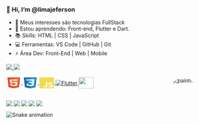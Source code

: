 ### 👋 Hi, I’m @limajeferson
- 👀 Meus interesses são tecnologias FullStack
- 🌱 Estou aprendendo: Front-end, Flutter e Dart.
- 📚 Skills: HTML | CSS | JavaScript
- 💻 Ferramentas: VS Code | GitHub | Git
- ⚡ Área Dev: Front-End | Web | Mobile

<!--
limajeferson/limajeferson is a ✨ special ✨ repository because its `README.md` (this file) appears on your GitHub profile.
You can click the Preview link to take a look at your changes.
-->

<!-- Design do perfil copiado de Marcela Guedes -->

<span>
    <a href="https://github.com/limajeferson">
    <img height="150em" src="https://github-readme-stats.vercel.app/api?username=limajeferson&count_private=true&show_icons=true&theme=midnight-purple&hide=prs,contribs"/>
    <img height="150em" src="https://github-readme-stats.vercel.app/api/top-langs/?username=limajeferson&layout=compact&langs_count=7&theme=midnight-purple"/>
</span>

<!-- Sessão de atributos -->

<div style="display: inline_block"><br>
    <img align="center" alt="HTML" height="30" width="40" src="https://raw.githubusercontent.com/devicons/devicon/master/icons/html5/html5-original.svg">
    <img align="center" alt="CSS" height="30" width="40" src="https://raw.githubusercontent.com/devicons/devicon/master/icons/css3/css3-original.svg">
    <img align="center" alt="Js" height="30" width="40" src="https://raw.githubusercontent.com/devicons/devicon/master/icons/javascript/javascript-plain.svg">
    <img align="center" alt="Flutter" height="30" width="40" src="https://cdn.jsdelivr.net/gh/devicons/devicon/icons/flutter/flutter-original.svg">
    <img align="center"  height="30" width="40" src="https://cdn.jsdelivr.net/gh/devicons/devicon/icons/dart/dart-original.svg">
    <img align="right" alt="painho" height="150" style="border-radius:400px;" src="https://i.imgur.com/787UUp5.png">
</div>

<!-- Linha -->

##

<!-- Sessão social -->

<div>
    <a href="http://painho.online/" target="_blank"><img align="center" src="https://img.shields.io/badge/-Portfólio-%23818185?style=for-the-badge&logo=googlechrome&logoColor=white" target="_blank"></a>
    <a href="https://www.instagram.com/jefedelima/" target="_blank"><img align="center" src="https://img.shields.io/badge/-Instagram-%23CB2027?style=for-the-badge&logo=instagram&logoColor=white" target="_blank"></a>
    <a href = "mailto:jefersonjlso@gmail.com"><img align="center" src="https://img.shields.io/badge/-Gmail-%23DA4D39?style=for-the-badge&logo=gmail&logoColor=white" target="_blank"></a>
    <a href="https://www.linkedin.com/in/jeferson-de-lima-226973aa/" target="_blank"><img align="center" src="https://img.shields.io/badge/-LinkedIn-%23007BB6?style=for-the-badge&logo=linkedin&logoColor=white" target="_blank"></a>
    <a href = "https://wa.me/5571992788091"><img align="center" src="https://img.shields.io/badge/-WhatsApp-%2334AF23?style=for-the-badge&logo=whatsapp&logoColor=white" target="_blank"></a>
    
  ![Snake animation](https://github.com/limajeferson/limajeferson/blob/output/github-contribution-grid-snake.svg)
    
</div>
